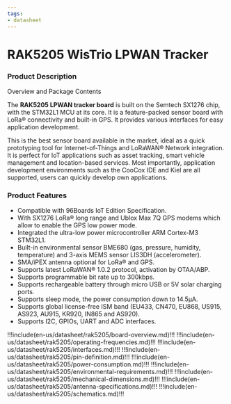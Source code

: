 ```yaml
---
tags:
- datasheet
---
```


# RAK5205 WisTrio LPWAN Tracker

<rk-img
  src="/assets/images/datasheet/rak5205/rak5205-wistrio-lpwan-tracker.png"
  width="25%"
  figure-number="1"
  caption="RAK5205 WisTrio LPWAN Tracker"
/>

### Product Description

Overview and Package Contents

The **RAK5205 LPWAN tracker board** is built on the Semtech SX1276 chip, with the STM32L1 MCU at its core. It is a feature-packed sensor board with LoRa® connectivity and built-in GPS. It provides various interfaces for easy application development.

 This is the best sensor board available in the market, ideal as a quick prototyping tool for Internet-of-Things and LoRaWAN® Network integration. It is perfect for IoT applications such as asset tracking, smart vehicle management and location-based services. Most importantly, application development environments such as the CooCox IDE and Kiel are all supported, users can quickly develop own applications.

### Product Features

- Compatible with 96Boards IoT Edition Specification. 
- With SX1276 LoRa® long range and Ublox Max 7Q GPS modems which allow to
enable the GPS low power mode. 
- Integrated the ultra-low power microcontroller ARM Cortex-M3 STM32L1. 
- Built-in environmental sensor BME680 (gas, pressure, humidity, temperature) and
3-axis MEMS sensor LIS3DH (accelerometer). 
- SMA/iPEX antenna optional for LoRa® and GPS.
- Supports latest LoRaWAN® 1.0.2 protocol, activation by OTAA/ABP.
- Supports programmable bit rate up to 300kbps. 
- Supports rechargeable battery through micro USB or 5V solar charging ports. 
- Supports sleep mode, the power consumption down to 14.5μA. 
- Supports global license-free ISM band (EU433, CN470, EU868, US915, AS923, AU915, KR920, IN865 and AS920). 
- Supports I2C, GPIOs, UART and ADC interfaces.

!!!include(en-us/datasheet/rak5205/board-overview.md)!!!
!!!include(en-us/datasheet/rak5205/operating-frequencies.md)!!!
!!!include(en-us/datasheet/rak5205/interfaces.md)!!!
!!!include(en-us/datasheet/rak5205/pin-definition.md)!!!
!!!include(en-us/datasheet/rak5205/power-consumption.md)!!!
!!!include(en-us/datasheet/rak5205/environmental-requirements.md)!!!
!!!include(en-us/datasheet/rak5205/mechanical-dimensions.md)!!!
!!!include(en-us/datasheet/rak5205/antenna-specifications.md)!!!
!!!include(en-us/datasheet/rak5205/schematics.md)!!!